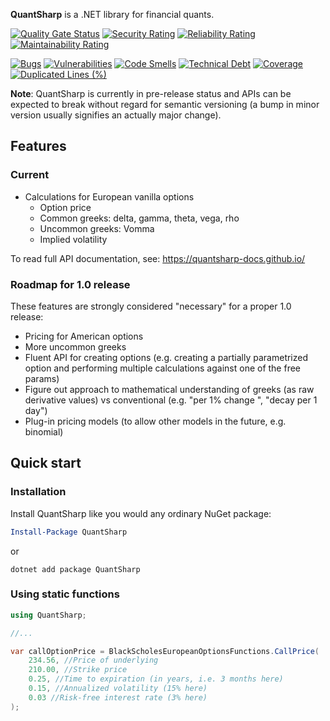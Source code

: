 **QuantSharp** is a .NET library for financial quants.

[![Quality Gate Status](https://sonarcloud.io/api/project_badges/measure?project=Misza13_QuantSharp&metric=alert_status)](https://sonarcloud.io/summary/new_code?id=Misza13_QuantSharp)
[![Security Rating](https://sonarcloud.io/api/project_badges/measure?project=Misza13_QuantSharp&metric=security_rating)](https://sonarcloud.io/summary/new_code?id=Misza13_QuantSharp)
[![Reliability Rating](https://sonarcloud.io/api/project_badges/measure?project=Misza13_QuantSharp&metric=reliability_rating)](https://sonarcloud.io/summary/new_code?id=Misza13_QuantSharp)
[![Maintainability Rating](https://sonarcloud.io/api/project_badges/measure?project=Misza13_QuantSharp&metric=sqale_rating)](https://sonarcloud.io/summary/new_code?id=Misza13_QuantSharp)

[![Bugs](https://sonarcloud.io/api/project_badges/measure?project=Misza13_QuantSharp&metric=bugs)](https://sonarcloud.io/summary/new_code?id=Misza13_QuantSharp)
[![Vulnerabilities](https://sonarcloud.io/api/project_badges/measure?project=Misza13_QuantSharp&metric=vulnerabilities)](https://sonarcloud.io/summary/new_code?id=Misza13_QuantSharp)
[![Code Smells](https://sonarcloud.io/api/project_badges/measure?project=Misza13_QuantSharp&metric=code_smells)](https://sonarcloud.io/summary/new_code?id=Misza13_QuantSharp)
[![Technical Debt](https://sonarcloud.io/api/project_badges/measure?project=Misza13_QuantSharp&metric=sqale_index)](https://sonarcloud.io/summary/new_code?id=Misza13_QuantSharp)
[![Coverage](https://sonarcloud.io/api/project_badges/measure?project=Misza13_QuantSharp&metric=coverage)](https://sonarcloud.io/summary/new_code?id=Misza13_QuantSharp)
[![Duplicated Lines (%)](https://sonarcloud.io/api/project_badges/measure?project=Misza13_QuantSharp&metric=duplicated_lines_density)](https://sonarcloud.io/summary/new_code?id=Misza13_QuantSharp)

**Note**: QuantSharp is currently in pre-release status and APIs can be expected to break without regard for semantic versioning
(a bump in minor version usually signifies an actually major change).

## Features

### Current

* Calculations for European vanilla options
  * Option price
  * Common greeks: delta, gamma, theta, vega, rho
  * Uncommon greeks: Vomma
  * Implied volatility

To read full API documentation, see: https://quantsharp-docs.github.io/

### Roadmap for 1.0 release

These features are strongly considered "necessary" for a proper 1.0 release:
* Pricing for American options
* More uncommon greeks
* Fluent API for creating options (e.g. creating a partially parametrized option and performing multiple calculations against one of the free params)
* Figure out approach to mathematical understanding of greeks (as raw derivative values) vs conventional (e.g. "per 1% change ", "decay per 1 day")
* Plug-in pricing models (to allow other models in the future, e.g. binomial)

## Quick start

### Installation

Install QuantSharp like you would any ordinary NuGet package:

```powershell
Install-Package QuantSharp
```

or

```
dotnet add package QuantSharp
```

### Using static functions

```cs
using QuantSharp;

//...

var callOptionPrice = BlackScholesEuropeanOptionsFunctions.CallPrice(
    234.56, //Price of underlying
    210.00, //Strike price
    0.25, //Time to expiration (in years, i.e. 3 months here)
    0.15, //Annualized volatility (15% here)
    0.03 //Risk-free interest rate (3% here)
);
```
